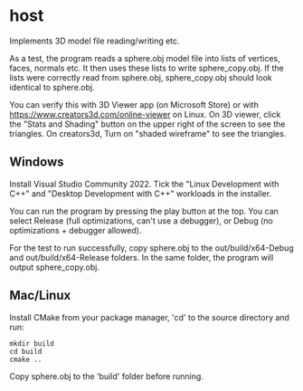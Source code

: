 # host

Implements 3D model file reading/writing etc.

As a test, the program reads a sphere.obj model file into lists of vertices, faces, normals etc. It then uses these lists to write sphere_copy.obj.
If the lists were correctly read from sphere.obj, sphere_copy.obj should look identical to sphere.obj. 

You can verify this with 3D Viewer app (on Microsoft Store) or with https://www.creators3d.com/online-viewer on Linux. 
On 3D viewer, click the "Stats and Shading" button on the upper right of the screen to see the triangles. On creators3d, Turn on "shaded wireframe" to see the triangles.


## Windows
Install Visual Studio Community 2022.
Tick the "Linux Development with C++" and "Desktop Development with C++" workloads in the installer.

You can run the program by pressing the play button at the top. You can select Release (full optimizations, can't use a debugger), or Debug (no optimizations + debugger allowed).

For the test to run successfully, copy sphere.obj to the out/build/x64-Debug and out/build/x64-Release folders. In the same folder, the program will output sphere_copy.obj. 

## Mac/Linux
Install CMake from your package manager, 'cd' to the source directory and run:
```
mkdir build
cd build
cmake ..
```
Copy sphere.obj to the 'build' folder before running.
